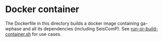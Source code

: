 # Docker container

The Dockerfile in this directory builds a docker image containing ga-wphase and
all its dependencies (including SeisComP).
See [run-or-build-container.sh](../run-or-build-container.sh) for use cases.
